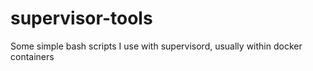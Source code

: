 supervisor-tools
================

Some simple bash scripts I use with supervisord, usually within docker containers
